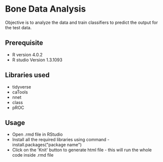 # Bone Data Analysis

Objective is to analyze the data and train classifiers to predict the output for the test data.

## Prerequisite
* R version 4.0.2
* R studio Version 1.3.1093

## Libraries used 
* tidyverse 
* caTools 
* nnet
* class 
* pROC 

## Usage
* Open .rmd file in RStudio 
* Install all the required libraries using command - install.packages("package name")
* Click on the 'Knit' button to generate html file - this will run the whole code inside .rmd file
